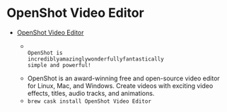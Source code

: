 # OpenShot Video Editor
- [OpenShot Video Editor](https://openshot.org/)
  -                                  								OpenShot is								incrediblyamazinglywonderfullyfantastically                                								simple and powerful!							
  - OpenShot is an award-winning free and open-source video editor for Linux, Mac, and Windows. Create videos with exciting video effects, titles, audio tracks, and animations.
  - `brew cask install OpenShot Video Editor`
